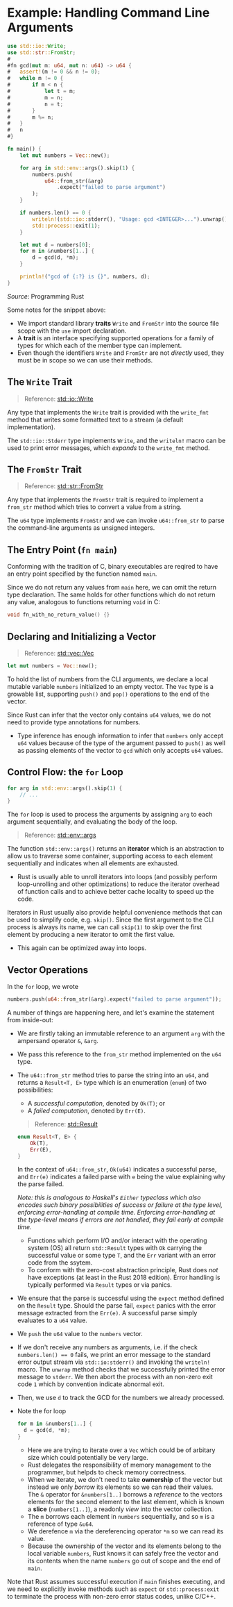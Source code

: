 # Example: Handling Command Line Arguments

```rust
use std::io::Write;
use std::str::FromStr;
#
#fn gcd(mut m: u64, mut n: u64) -> u64 {
#	assert!(m != 0 && n != 0);
#	while m != 0 {
#		if m < n {
#			let t = m;
#			m = n;
#			n = t;
#		}
#		m %= n;
#	}
#	n
#}

fn main() {
	let mut numbers = Vec::new();

	for arg in std::env::args().skip(1) {
		numbers.push(
			u64::from_str(&arg)
				.expect("failed to parse argument")
		);
	}

	if numbers.len() == 0 {
		writeln!(std::io::stderr(), "Usage: gcd <INTEGER>...").unwrap();
		std::process::exit(1);
	}

	let mut d = numbers[0];
	for m in &numbers[1..] {
		d = gcd(d, *m);
	}

	println!("gcd of {:?} is {}", numbers, d);
}
```

*Source*: Programming Rust

Some notes for the snippet above:

- We import standard library **traits** `Write` and `FromStr` into the source
  file scope with the `use` import declaration.
- A **trait** is an interface specifying supported operations for a family of
  types for which each of the member type can implement.
- Even though the identifiers `Write` and `FromStr` are not *directly* used,
  they must be in scope so we can use their methods.

## The `Write` Trait

> Reference: [std::io::Write](https://doc.rust-lang.org/std/io/trait.Write.html)

Any type that implements the `Write` trait is provided with the `write_fmt`
method that writes some formatted text to a stream (a default implementation).

The `std::io::Stderr` type implements `Write`, and the `writeln!` macro can be
used to print error messages, which *expands* to the `write_fmt` method.

## The `FromStr` Trait

> Reference: [std::str::FromStr](https://doc.rust-lang.org/std/str/trait.FromStr.html)

Any type that implements the `FromStr` trait is required to implement a
`from_str` method which tries to convert a value from a string.

The `u64` type implements `FromStr` and we can invoke `u64::from_str` to
parse the command-line arguments as unsigned integers.

## The Entry Point (`fn main`)

Conforming with the tradition of C, binary executables are reqired to have
an entry point specified by the function named `main`.

Since we do not return any values from `main` here, we can omit the return
type declaration. The same holds for other functions which do not return
any value, analogous to functions returning `void` in C:

```c
void fn_with_no_return_value() {}
```

## Declaring and Initializing a Vector

> Reference: [std::vec::Vec](https://doc.rust-lang.org/std/vec/struct.Vec.html)

```rust
let mut numbers = Vec::new();
```

To hold the list of numbers from the CLI arguments, we declare a local
mutable variable `numbers` initialized to an empty vector. The `Vec` type
is a growable list, supporting `push()` and `pop()` operations to the end
of the vector.

Since Rust can infer that the vector only contains `u64` values, we do not
need to provide type annotations for numbers.

- Type inference has enough information to infer that `numbers` only accept
  `u64` values because of the type of the argument passed to `push()` as well
  as passing elements of the vector to `gcd` which only accepts `u64` values.

## Control Flow: the `for` Loop

```rust
for arg in std::env::args().skip(1) {
	// ...
}
```

The `for` loop is used to process the arguments by assigning `arg` to
each argument sequentially, and evaluating the body of the loop.

> Reference: [std::env::args](https://doc.rust-lang.org/std/env/fn.args.html)

The function `std::env::args()` returns an **iterator** which is an abstraction
to allow us to traverse some container, supporting access to each element
sequentially and indicates when all elements are exhausted.

- Rust is usually able to unroll iterators into loops (and possibly perform
  loop-unrolling and other optimizations) to reduce the iterator overhead
  of function calls and to achieve better cache locality to speed up the code.

Iterators in Rust usually also provide helpful convenience methods that can
be used to simplify code, e.g. `skip()`. Since the first argument to the
CLI process is always its name, we can call `skip(1)` to skip over the
first element by producing a new iterator to omit the first value.

- This again can be optimized away into loops.

## Vector Operations

In the `for` loop, we wrote

```rust
numbers.push(u64::from_str(&arg).expect("failed to parse argument"));
```

A number of things are happening here, and let's examine the statement from
inside-out:

- We are firstly taking an immutable reference to an argument `arg` with the
  ampersand operator `&`, `&arg`.
- We pass this reference to the `from_str` method implemented on the `u64`
  type.
- The `u64::from_str` method tries to parse the string into an `u64`, and
  returns a `Result<T, E>` type which is an enumeration (`enum`) of two
  possibilities:
  	+ A *successful computation*, denoted by `Ok(T)`; or
  	+ A *failed computation*, denoted by `Err(E)`.

  	> Reference: [std::Result](https://doc.rust-lang.org/std/result/)

  	```rust
  	enum Result<T, E> {
		Ok(T),
		Err(E),
	}
  	```

  	In the context of `u64::from_str`, `Ok(u64)` indicates a successful parse,
  	and `Err(e)` indicates a failed parse with `e` being the value explaining
  	why the parse failed.

  	*Note: this is analogous to Haskell's `Either` typeclass which also encodes
  	such binary possibilities of success or failure at the type level,
  	enforcing error-handling at compile time. Enforcing error-handling at the
  	type-level means if errors are not handled, they fail early at compile
  	time.*

  	+ Functions which perform I/O and/or interact with the operating system
  	  (OS) all return `std::Result` types with `Ok` carrying the successful
  	  value or some type `T`, and the `Err` variant with an error code from
  	  the ssytem.
  	+ To conform with the zero-cost abstraction principle, Rust does *not* have
  	  exceptions (at least in the Rust 2018 edition). Error handling is
  	  typically performed via `Result` types or via panics.
- We ensure that the parse is successful using the `expect` method defined
  on the `Result` type. Should the parse fail, `expect` panics with the
  error message extracted from the `Err(e)`. A successful parse simply
  evaluates to a `u64` value.
- We `push` the `u64` value to the `numbers` vector.
- If we don't receive any numbers as arguments, i.e. if the check
  `numbers.len() == 0` fails, we print an error message to the standard error
  output stream via `std::io:stderr()` and invoking the `writeln!` macro.
  The `unwrap` method checks that we successfully printed the error message
  to `stderr`. We then abort the process with an non-zero exit code `1`
  which by convention indicate abnormal exit.
- Then, we use `d` to track the GCD for the numbers we already processed.
- Note the for loop

  ```rust
  for m in &numbers[1..] {
  	d = gcd(d, *m);
  }
  ```

  	+ Here we are trying to iterate over a `Vec` which could be of arbitary
  	  size which could potentially be very large.
  	+ Rust delegates the responsibility of memory management to the programmer,
  	  but helpds to check memory correctness.
  	+ When we iterate, we don't need to take **ownership** of the vector but
  	  instead we only *borrow* its elements so we can read their values.
  	  The `&` operator for `&numbers[1..]` borrows a *reference* to the
  	  vectors elements for the second element to the last element, which
  	  is known a **slice** (`numbers[1..]`), a readonly *view* into the vector
  	  collection.
  	+ The `m` borrows each element in `numbers` sequentially, and so `m`
  	  is a reference of type `&u64`.
  	+ We derefence `m` via the dereferencing operator `*m` so we can read its
  	  value.
  	+ Because the ownership of the vector and its elements belong to the local
  	  variable `numbers`, Rust knows it can safely free the vector and its
  	  contents when the name `numbers` go out of scope and the end of `main`.

Note that Rust assumes successful execution if `main` finishes executing,
and we need to explicitly invoke methods such as `expect` or
`std::process:exit` to terminate the process with non-zero error status codes,
unlike C/C++.
